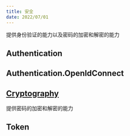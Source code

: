 ```yaml
---
title: 安全
date: 2022/07/01
---
```


提供身份验证的能力以及密码的加密和解密的能力

## Authentication

## Authentication.OpenIdConnect

## [Cryptography](/Framework/utils/security/cryptography)

提供密码的加密和解密的能力

## Token